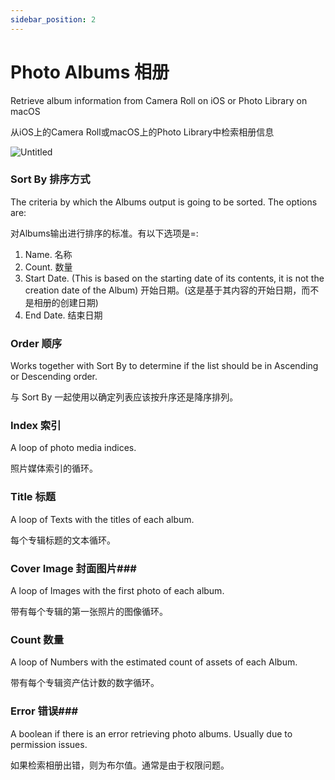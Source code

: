 ```yaml
---
sidebar_position: 2
---
```


# Photo Albums 相册

Retrieve album information from Camera Roll on iOS or Photo Library on macOS

从iOS上的Camera Roll或macOS上的Photo Library中检索相册信息

![Untitled](https://s3.us-west-2.amazonaws.com/secure.notion-static.com/defb2f7d-9e26-42e0-aecf-99fcf3df1797/Untitled.png?X-Amz-Algorithm=AWS4-HMAC-SHA256&X-Amz-Content-Sha256=UNSIGNED-PAYLOAD&X-Amz-Credential=AKIAT73L2G45EIPT3X45%2F20220602%2Fus-west-2%2Fs3%2Faws4_request&X-Amz-Date=20220602T175633Z&X-Amz-Expires=86400&X-Amz-Signature=3fe313f769936b276ab0b9036c50df161143a32e0e09ade9db975629d84b5925&X-Amz-SignedHeaders=host&response-content-disposition=filename%20%3D%22Untitled.png%22&x-id=GetObject)

### Sort By 排序方式

The criteria by which the Albums output is going to be sorted. The options are:

对Albums输出进行排序的标准。有以下选项是=:

1. Name. 名称
2. Count.  数量
3. Start Date. (This is based on the starting date of its contents, it is not the creation date of the Album) 开始日期。(这是基于其内容的开始日期，而不是相册的创建日期)
4. End Date. 结束日期

### Order 顺序

Works together with Sort By to determine if the list should be in Ascending or Descending order.

与 Sort By 一起使用以确定列表应该按升序还是降序排列。

### Index 索引

A loop of photo media indices.

照片媒体索引的循环。

### Title 标题 

A loop of Texts with the titles of each album.

每个专辑标题的文本循环。

### Cover Image 封面图片### 

A loop of Images with the first photo of each album.

带有每个专辑的第一张照片的图像循环。

### Count 数量

A loop of Numbers with the estimated count of assets of each Album.

带有每个专辑资产估计数的数字循环。

### Error 错误### 

A boolean if there is an error retrieving photo albums. Usually due to permission issues.

如果检索相册出错，则为布尔值。通常是由于权限问题。

